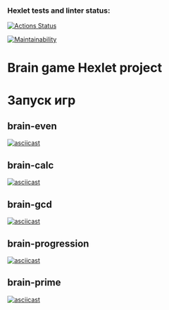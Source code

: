 ### Hexlet tests and linter status:
[![Actions Status](https://github.com/kimostas/fullstack-javascript-project-44/actions/workflows/hexlet-check.yml/badge.svg)](https://github.com/kimostas/fullstack-javascript-project-44/actions)

[![Maintainability](https://api.codeclimate.com/v1/badges/105a2aa4584175e7ae57/maintainability)](https://codeclimate.com/github/kimostas/fullstack-javascript-project-44/maintainability)

# Brain game Hexlet project 
# Запуск игр
## brain-even
[![asciicast](https://asciinema.org/a/KW85vP1z8ulpJ8402uEB00QpQ.svg)](https://asciinema.org/a/KW85vP1z8ulpJ8402uEB00QpQ)
## brain-calc
[![asciicast](https://asciinema.org/a/SGknxwEYfWQ2cZ7KX7plm17OW.svg)](https://asciinema.org/a/SGknxwEYfWQ2cZ7KX7plm17OW)
## brain-gcd
[![asciicast](https://asciinema.org/a/HQIt16bLQ7BuQBhLFgYcFstib.svg)](https://asciinema.org/a/HQIt16bLQ7BuQBhLFgYcFstib)
## brain-progression
[![asciicast](https://asciinema.org/a/iaz2K82VqGJTf4j8Wj88sI2oW.svg)](https://asciinema.org/a/iaz2K82VqGJTf4j8Wj88sI2oW)
## brain-prime
[![asciicast](https://asciinema.org/a/62M6cr8npB72dDL5W8L0d2s9q.svg)](https://asciinema.org/a/62M6cr8npB72dDL5W8L0d2s9q)
